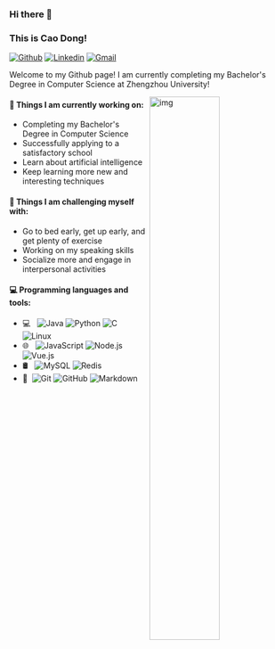 ### Hi there 👋 

### This is Cao Dong!

[![Github](https://img.shields.io/badge/-Github-000?style=flat&logo=Github&logoColor=white)](https://github.com/FernandoRoldan93)
[![Linkedin](https://img.shields.io/badge/-LinkedIn-blue?style=flat&logo=Linkedin&logoColor=white)](https://www.linkedin.com/in/froldanzafra/)
[![Gmail](https://img.shields.io/badge/-Gmail-c14438?style=flat&logo=Gmail&logoColor=white)](mailto:Fernando.Roldan.Zafra@gmail.com)

Welcome to my Github page! I am currently completing my Bachelor's Degree in Computer Science at Zhengzhou University! 

<img align="right" alt="img" src="https://w.wallhaven.cc/full/l8/wallhaven-l8vp7y.jpg" width="50%" height="auto" />


#### 🌱 Things I am currently working on: 

- Completing my Bachelor's Degree in Computer Science
- Successfully applying to a satisfactory school
- Learn about artificial intelligence
- Keep learning more new and interesting techniques

#### :muscle: Things I am challenging myself with:

- Go to bed early, get up early, and get plenty of exercise
- Working on my speaking skills
- Socialize more and engage in interpersonal activities

#### :computer: Programming languages and tools: 

<p>

- 💻 &#160; ![Java](https://img.shields.io/badge/-Java-333333?style=flat&logo=Java&logoColor=007396)
![Python](https://img.shields.io/badge/-Python-333333?style=flat&logo=Python&logoColor=FF4800)
![C](https://img.shields.io/badge/-C-333333?style=flat&logo=C)
![Linux](https://img.shields.io/badge/-Linux-333333?style=flat&logo=Linux&logoColor=FCC624)
- 🌐 &#160; ![JavaScript](https://img.shields.io/badge/-JavaScript-333333?style=flat&logo=JavaScript)
![Node.js](https://img.shields.io/badge/-Node.js-333333?style=flat&logo=node.js)
![Vue.js](https://img.shields.io/badge/-VueJS-333333?style=flat&logo=Vue.js)
- 🛢 &#160; ![MySQL](https://img.shields.io/badge/-MySQL-333333?style=flat&logo=mysql)
![Redis](https://img.shields.io/badge/-Redis-333333?style=flat&logo=redis)
- 🔧 &#160;![Git](https://img.shields.io/badge/-Git-333333?style=flat&logo=git)
![GitHub](https://img.shields.io/badge/-GitHub-333333?style=flat&logo=github)
![Markdown](https://img.shields.io/badge/-Markdown-333333?style=flat&logo=markdown)
</p>

